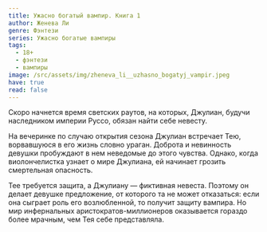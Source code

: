 ```yaml
---
title: Ужасно богатый вампир. Книга 1
author: Женева Ли
genre: Фэнтези
series: Ужасно богатые вампиры
tags:
  - 18+
  - фэнтези
  - вампиры
image: /src/assets/img/zheneva_li__uzhasno_bogatyj_vampir.jpeg
have: true
read: false
---
```

Скоро начнется время светских раутов, на которых, Джулиан, будучи наследником империи Руссо, обязан найти себе невесту.

На вечеринке по случаю открытия сезона Джулиан встречает Тею, ворвавшуюся в его жизнь словно ураган. Доброта и невинность девушки пробуждают в нем неведомые до этого чувства. Однако, когда виолончелистка узнает о мире Джулиана, ей начинает грозить смертельная опасность.

Тее требуется защита, а Джулиану — фиктивная невеста. Поэтому он делает девушке предложение, от которого та не может отказаться: если она сыграет роль его возлюбленной, то получит защиту вампира. Но мир инфернальных аристократов-миллионеров оказывается гораздо более мрачным, чем Тея себе представляла.

